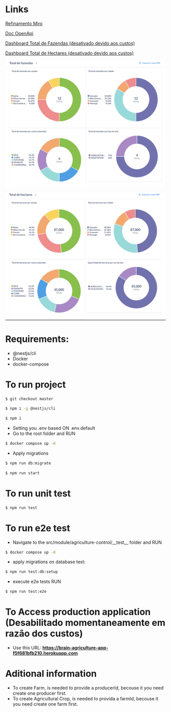 # Links

[Refinamento Miro](https://miro.com/app/board/uXjVLwJJRCM=/?moveToWidget=3458764612521512499&cot=14)

[Doc OpenApi](https://brain-agriculture-app-f5f681bfb210.herokuapp.com/api)

[Dashboard Total de Fazendas (desativado devido aos custos)](https://jb-tecnology.metabaseapp.com/public/dashboard/cc8c54ab-a2de-40be-8253-3a5a809f4a38)

[Dashboard Total de Hectares (desativado devido aos custos)](https://jb-tecnology.metabaseapp.com/public/dashboard/9a33594c-0949-4b01-906c-1e2bc49f8a31)

![Dashboard Total de Fazendas](asset/total-fazendas.png)

![Dashboard Total de Hectares](asset/total-hectares.png)


# Requirements:

- @nestjs/cli
- Docker
- docker-compose

# To run project
```bash
$ git checkout master
```

```bash
$ npm i -g @nestjs/cli
```

```bash
$ npm i
```

- Setting you .env based ON .env.default
- Go to the root folder and RUN

```bash
$ docker compose up -d
```

- Apply migrations

```bash
$ npm run db:migrate
```

```bash
$ npm run start
```

# To run unit test

```bash
$ npm run test
```

# To run e2e test

- Navigate to the src/module/agriculture-control/\_\_test\_\_ folder and RUN

```bash
$ docker compose up -d
```

- apply migrations on database test:

```bash
$ npm run test:db:setup
```

- execute e2e tests RUN

```bash
$ npm run test:e2e
```

# To Access production application (Desabilitado momentaneamente em razão dos custos)
- Use this URL: __https://brain-agriculture-app-f5f681bfb210.herokuapp.com__

# Aditional information
- To create Farm, is needed to provide a producerId, becouse it you need create one producer first.
- To create Agricultural Crop, is needed to provida a farmId, becouse it you need create one farm first.

